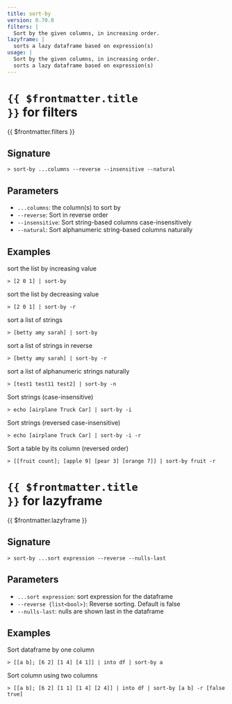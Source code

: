 ```yaml
---
title: sort-by
version: 0.70.0
filters: |
  Sort by the given columns, in increasing order.
lazyframe: |
  sorts a lazy dataframe based on expression(s)
usage: |
  Sort by the given columns, in increasing order.
  sorts a lazy dataframe based on expression(s)
---
```


# <code>{{ $frontmatter.title }}</code> for filters

<div class='command-title'>{{ $frontmatter.filters }}</div>

## Signature

```> sort-by ...columns --reverse --insensitive --natural```

## Parameters

 -  `...columns`: the column(s) to sort by
 -  `--reverse`: Sort in reverse order
 -  `--insensitive`: Sort string-based columns case-insensitively
 -  `--natural`: Sort alphanumeric string-based columns naturally

## Examples

sort the list by increasing value
```shell
> [2 0 1] | sort-by
```

sort the list by decreasing value
```shell
> [2 0 1] | sort-by -r
```

sort a list of strings
```shell
> [betty amy sarah] | sort-by
```

sort a list of strings in reverse
```shell
> [betty amy sarah] | sort-by -r
```

sort a list of alphanumeric strings naturally
```shell
> [test1 test11 test2] | sort-by -n
```

Sort strings (case-insensitive)
```shell
> echo [airplane Truck Car] | sort-by -i
```

Sort strings (reversed case-insensitive)
```shell
> echo [airplane Truck Car] | sort-by -i -r
```

Sort a table by its column (reversed order)
```shell
> [[fruit count]; [apple 9] [pear 3] [orange 7]] | sort-by fruit -r
```

# <code>{{ $frontmatter.title }}</code> for lazyframe

<div class='command-title'>{{ $frontmatter.lazyframe }}</div>

## Signature

```> sort-by ...sort expression --reverse --nulls-last```

## Parameters

 -  `...sort expression`: sort expression for the dataframe
 -  `--reverse {list<bool>}`: Reverse sorting. Default is false
 -  `--nulls-last`: nulls are shown last in the dataframe

## Examples

Sort dataframe by one column
```shell
> [[a b]; [6 2] [1 4] [4 1]] | into df | sort-by a
```

Sort column using two columns
```shell
> [[a b]; [6 2] [1 1] [1 4] [2 4]] | into df | sort-by [a b] -r [false true]
```
